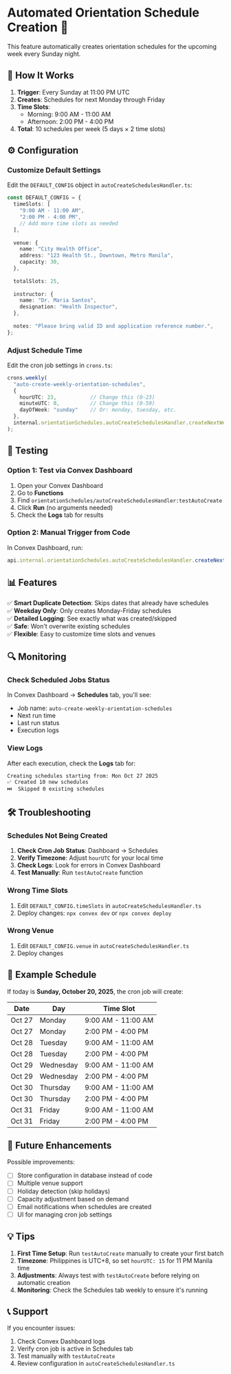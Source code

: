 # Automated Orientation Schedule Creation 🤖

This feature automatically creates orientation schedules for the upcoming week every Sunday night.

## 🎯 How It Works

1. **Trigger**: Every Sunday at 11:00 PM UTC
2. **Creates**: Schedules for next Monday through Friday
3. **Time Slots**: 
   - Morning: 9:00 AM - 11:00 AM
   - Afternoon: 2:00 PM - 4:00 PM
4. **Total**: 10 schedules per week (5 days × 2 time slots)

## ⚙️ Configuration

### Customize Default Settings

Edit the `DEFAULT_CONFIG` object in `autoCreateSchedulesHandler.ts`:

```typescript
const DEFAULT_CONFIG = {
  timeSlots: [
    "9:00 AM - 11:00 AM",
    "2:00 PM - 4:00 PM",
    // Add more time slots as needed
  ],
  
  venue: {
    name: "City Health Office",
    address: "123 Health St., Downtown, Metro Manila",
    capacity: 30,
  },
  
  totalSlots: 25,
  
  instructor: {
    name: "Dr. Maria Santos",
    designation: "Health Inspector",
  },
  
  notes: "Please bring valid ID and application reference number.",
};
```

### Adjust Schedule Time

Edit the cron job settings in `crons.ts`:

```typescript
crons.weekly(
  "auto-create-weekly-orientation-schedules",
  { 
    hourUTC: 23,           // Change this (0-23)
    minuteUTC: 0,          // Change this (0-59)
    dayOfWeek: "sunday"    // Or: monday, tuesday, etc.
  },
  internal.orientationSchedules.autoCreateSchedulesHandler.createNextWeekSchedules
);
```

## 🧪 Testing

### Option 1: Test via Convex Dashboard

1. Open your Convex Dashboard
2. Go to **Functions**
3. Find `orientationSchedules/autoCreateSchedulesHandler:testAutoCreate`
4. Click **Run** (no arguments needed)
5. Check the **Logs** tab for results

### Option 2: Manual Trigger from Code

In Convex Dashboard, run:

```javascript
api.internal.orientationSchedules.autoCreateSchedulesHandler.createNextWeekSchedules({})
```

## 📊 Features

✅ **Smart Duplicate Detection**: Skips dates that already have schedules  
✅ **Weekday Only**: Only creates Monday-Friday schedules  
✅ **Detailed Logging**: See exactly what was created/skipped  
✅ **Safe**: Won't overwrite existing schedules  
✅ **Flexible**: Easy to customize time slots and venues  

## 🔍 Monitoring

### Check Scheduled Jobs Status

In Convex Dashboard → **Schedules** tab, you'll see:
- Job name: `auto-create-weekly-orientation-schedules`
- Next run time
- Last run status
- Execution logs

### View Logs

After each execution, check the **Logs** tab for:
```
Creating schedules starting from: Mon Oct 27 2025
✅ Created 10 new schedules
⏭️  Skipped 0 existing schedules
```

## 🛠️ Troubleshooting

### Schedules Not Being Created

1. **Check Cron Job Status**: Dashboard → Schedules
2. **Verify Timezone**: Adjust `hourUTC` for your local time
3. **Check Logs**: Look for errors in Convex Dashboard
4. **Test Manually**: Run `testAutoCreate` function

### Wrong Time Slots

1. Edit `DEFAULT_CONFIG.timeSlots` in `autoCreateSchedulesHandler.ts`
2. Deploy changes: `npx convex dev` or `npx convex deploy`

### Wrong Venue

1. Edit `DEFAULT_CONFIG.venue` in `autoCreateSchedulesHandler.ts`
2. Deploy changes

## 📅 Example Schedule

If today is **Sunday, October 20, 2025**, the cron job will create:

| Date | Day | Time Slot |
|------|-----|-----------|
| Oct 27 | Monday | 9:00 AM - 11:00 AM |
| Oct 27 | Monday | 2:00 PM - 4:00 PM |
| Oct 28 | Tuesday | 9:00 AM - 11:00 AM |
| Oct 28 | Tuesday | 2:00 PM - 4:00 PM |
| Oct 29 | Wednesday | 9:00 AM - 11:00 AM |
| Oct 29 | Wednesday | 2:00 PM - 4:00 PM |
| Oct 30 | Thursday | 9:00 AM - 11:00 AM |
| Oct 30 | Thursday | 2:00 PM - 4:00 PM |
| Oct 31 | Friday | 9:00 AM - 11:00 AM |
| Oct 31 | Friday | 2:00 PM - 4:00 PM |

## 🚀 Future Enhancements

Possible improvements:
- [ ] Store configuration in database instead of code
- [ ] Multiple venue support
- [ ] Holiday detection (skip holidays)
- [ ] Capacity adjustment based on demand
- [ ] Email notifications when schedules are created
- [ ] UI for managing cron job settings

## 💡 Tips

1. **First Time Setup**: Run `testAutoCreate` manually to create your first batch
2. **Timezone**: Philippines is UTC+8, so set `hourUTC: 15` for 11 PM Manila time
3. **Adjustments**: Always test with `testAutoCreate` before relying on automatic creation
4. **Monitoring**: Check the Schedules tab weekly to ensure it's running

## 📞 Support

If you encounter issues:
1. Check Convex Dashboard logs
2. Verify cron job is active in Schedules tab
3. Test manually with `testAutoCreate`
4. Review configuration in `autoCreateSchedulesHandler.ts`
